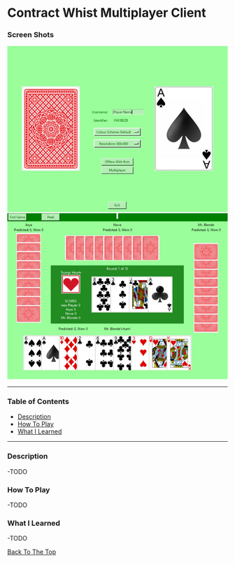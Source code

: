 # Contract Whist Multiplayer Client

### Screen Shots
![](https://github.com/stevenbuttifint/contract-whist-multiplayer-client/blob/main/res/images/screenshots/home.jpg?raw=true "Home Page")
![](https://github.com/stevenbuttifint/contract-whist-multiplayer-client/blob/main/res/images/screenshots/game_offline.jpg?raw=true "Offline Game")

---

### Table of Contents
- [Description](#description)
- [How To Play](#how-to-play)
- [What I Learned](#what-i-learned)

---

### Description

-TODO

### How To Play

-TODO

### What I Learned

-TODO

[Back To The Top](#contract-whist-multiplayer-client)